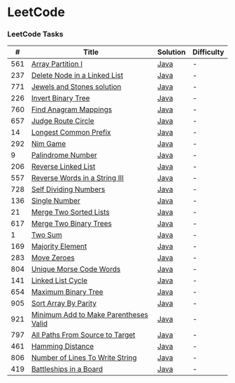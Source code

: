 LeetCode
=========

### LeetCode Tasks



| # | Title | Solution | Difficulty |
|---| ----- | -------- | ---------- |
|561|[Array Partition I](https://leetcode.com/problems/array-partition-i/description/) | [Java](./src/array_partition_I)|-|
|237|[Delete Node in a Linked List](https://leetcode.com/problems/delete-node-in-a-linked-list/description/) | [Java](./src/delete_node_linked_list)|-|
|771|[Jewels and Stones solution](https://leetcode.com/problems/jewels-and-stones/description/) | [Java](./src/jewels_and_stones)|-|
|226|[Invert Binary Tree](https://leetcode.com/problems/invert-binary-tree/description/) | [Java](./src/invert_binary_tree)|-|
|760|[Find Anagram Mappings](https://leetcode.com/problems/find-anagram-mappings/description/) | [Java](./src/find_anagram_mappings)|-|
|657|[Judge Route Circle](https://leetcode.com/problems/judge-route-circle/description/) | [Java](./src/judge_route_circle)|-|
|14|[Longest Common Prefix](https://leetcode.com/problems/longest-common-prefix/description/) | [Java](./src/longest_common_prefix)|-|
|292|[Nim Game](https://leetcode.com/problems/nim-game/description/) | [Java](./src/nim_game)|-|
|9|[Palindrome Number](https://leetcode.com/problems/nim-game/) | [Java](./src/palindrome_number)|-|
|206|[Reverse Linked List](https://leetcode.com/problems/reverse-linked-list/description/) | [Java](./src/reverse_linked_list)|-|
|557|[Reverse Words in a String III](https://leetcode.com/problems/reverse-words-in-a-string-iii/description/) | [Java](./src/reverse_words_string_III)|-|
|728|[Self Dividing Numbers](https://leetcode.com/problems/self-dividing-numbers/description/) | [Java](./src/self_dividing_numbers)|-|
|136|[Single Number](https://leetcode.com/problems/single-number/description/) | [Java](./src/single_number)|-|
|21|[Merge Two Sorted Lists](https://leetcode.com/problems/merge-two-sorted-lists/description/) | [Java](./src/merge_two_sorted_lists)|-|
|617|[Merge Two Binary Trees](https://leetcode.com/problems/merge-two-binary-trees/description/) | [Java](./src/merge_two_binary_trees)|-|
|1|[Two Sum](https://leetcode.com/problems/two-sum/) | [Java](./src/two_sum)|-|
|169|[Majority Element](https://leetcode.com/problems/majority-element/description/) | [Java](./src/majority_element)|-|
|283|[Move Zeroes](https://leetcode.com/problems/move-zeroes/description/) | [Java](./src/move_zeroes)|-|
|804|[Unique Morse Code Words](https://leetcode.com/problems/unique-morse-code-words/description/) | [Java](./src/unique_morse_code_words)|-|
|141|[Linked List Cycle](https://leetcode.com/problems/linked-list-cycle/description/) | [Java](./src/linked_list_cycle)|-|
|654|[Maximum Binary Tree](https://leetcode.com/problems/maximum-binary-tree/) | [Java](./src/maximum_binary_tree)|-|
|905|[Sort Array By Parity](https://leetcode.com/problems/sort-array-by-parity/) | [Java](./src/sort_array_by_parity)|-|
|921|[Minimum Add to Make Parentheses Valid](https://leetcode.com/problems/minimum-add-to-make-parentheses-valid/) | [Java](./src/minimum_add_to_make_parentheses_valid)|-|
|797|[All Paths From Source to Target](https://leetcode.com/problems/all-paths-from-source-to-target/) | [Java](./src/all_paths_from_source_to_target)|-|
|461|[Hamming Distance](https://leetcode.com/problems/hamming-distance/) | [Java](./src/hamming_distance)|-|
|806|[Number of Lines To Write String](https://leetcode.com/problems/number-of-lines-to-write-string/) | [Java](./src/number_of_lines_to_write_string)|-|
|419|[Battleships in a Board](https://leetcode.com/problems/battleships-in-a-board/) | [Java](./src/battleships_in_a_board)|-|
